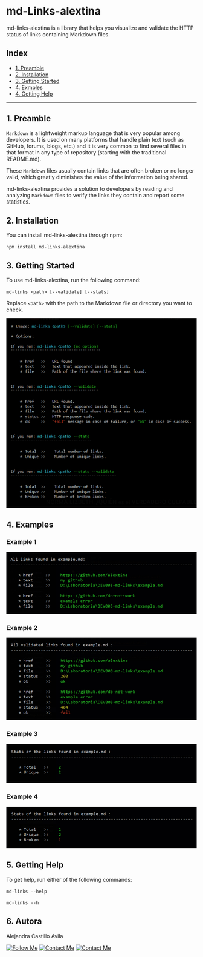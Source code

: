 # md-Links-alextina

md-links-alextina is a library that helps you visualize and validate the HTTP status of links containing Markdown files.

## Index

* [1. Preamble](#1-preamble)
* [2. Installation](#2-installation)
* [3. Getting Started](#3-getting-started)
* [4. Exmples](#4-examples)
* [4. Getting Help](#5-getting-help)


***

## 1. Preamble

`Markdown` is a lightweight markup language that is very popular among developers. It is used on many platforms that handle plain text (such as GitHub, forums, blogs, etc.) and it is very common to find several files in that format in any type of repository (starting with the traditional README.md).

These `Markdown` files usually contain links that are often broken or no longer valid, which greatly diminishes the value of the information being shared.

md-links-alextina provides a solution to developers by reading and analyzing `Markdown` files to verify the links they contain and report some statistics.


## 2. Installation

You can install md-links-alextina through npm:

```
npm install md-links-alextina
```

## 3. Getting Started

To use md-links-alextina, run the following command:

```
md-links <path> [--validate] [--stats]
```

Replace `<path>` with the path to the Markdown file or directory you want to check.

![runing --help](./readme-content/help.jpg)


## 4. Examples

### Example 1

![runing no option](./readme-content/links.jpg)


### Example 2

![runing --validate](./readme-content/validated-links.jpg)


### Example 3

![runing --stats](./readme-content/stats.jpg)


### Example 4

![runing --stats --validate](./readme-content/stats-and-validate.jpg)


## 5. Getting Help

To get help, run either of the following commands:

```
md-links --help
```

```
md-links --h
```

## 6. Autora

Alejandra Castillo Avila

[![Follow Me](https://img.shields.io/badge/GitHub-100000?style=for-the-badge&logo=github&logoColor=white)](https://github.com/alextina)
[![Contact Me](https://img.shields.io/badge/Gmail-D14836?style=for-the-badge&logo=gmail&logoColor=white)](mailto:castilloavilaa@gmail.com)
[![Contact Me](https://img.shields.io/badge/LinkedIn-0077B5?style=for-the-badge&logo=linkedin&logoColor=white)](https://www.linkedin.com/in/alejandracastilloavila/)